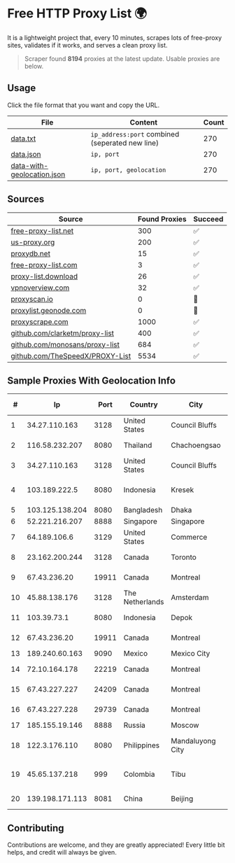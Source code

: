 
# Free HTTP Proxy List 🌍

It is a lightweight project that, every 10 minutes, scrapes lots of free-proxy sites, validates if it works, and serves a clean proxy list.


> Scraper found **8194** proxies at the latest update. Usable proxies are below.

## Usage

Click the file format that you want and copy the URL.


|File|Content|Count|
|----|-------|-----|
|[data.txt](https://raw.githubusercontent.com/themiralay/Proxy-List-World/master/data.txt)|`ip_address:port` combined (seperated new line)|270|
|[data.json](https://raw.githubusercontent.com/themiralay/Proxy-List-World/master/data.json)|`ip, port`|270|
|[data-with-geolocation.json](https://raw.githubusercontent.com/themiralay/Proxy-List-World/master/data-with-geolocation.json)|`ip, port, geolocation`|270|

## Sources

|Source|Found Proxies|Succeed|
|------|-------------|-------|
|[free-proxy-list.net](https://free-proxy-list.net)|300|✅|
|[us-proxy.org](https://www.us-proxy.org)|200|✅|
|[proxydb.net](http://proxydb.net)|15|✅|
|[free-proxy-list.com](https://free-proxy-list.com/?page=&port=&type%5B%5D=http&type%5B%5D=https&up_time=0&search=Search)|3|✅|
|[proxy-list.download](https://www.proxy-list.download/HTTP)|26|✅|
|[vpnoverview.com](https://vpnoverview.com/privacy/anonymous-browsing/free-proxy-servers)|32|✅|
|[proxyscan.io](https://www.proxyscan.io)|0|🚫|
|[proxylist.geonode.com](https://proxylist.geonode.com/api/proxy-list?limit=300&page=1&sort_by=lastChecked&sort_type=desc&protocols=http,https)|0|🚫|
|[proxyscrape.com](https://api.proxyscrape.com/v2/?request=displayproxies&protocol=http&timeout=10000&country=all&ssl=all&anonymity=all)|1000|✅|
|[github.com/clarketm/proxy-list](https://raw.githubusercontent.com/clarketm/proxy-list/master/proxy-list-raw.txt)|400|✅|
|[github.com/monosans/proxy-list](https://raw.githubusercontent.com/monosans/proxy-list/main/proxies/http.txt)|684|✅|
|[github.com/TheSpeedX/PROXY-List](https://raw.githubusercontent.com/TheSpeedX/PROXY-List/master/http.txt)|5534|✅|


## Sample Proxies With Geolocation Info

|#|Ip|Port|Country|City|Internet Service Provider|
|-|--|----|-------|----|-------------------------|
|1|34.27.110.163|3128|United States|Council Bluffs|Google LLC|
|2|116.58.232.207|8080|Thailand|Chachoengsao|CAT Telecom Public Company Limited|
|3|34.27.110.163|3128|United States|Council Bluffs|Google LLC|
|4|103.189.222.5|8080|Indonesia|Kresek|PT. WIKAPLUS GLOBAL NUSANTARA|
|5|103.125.138.204|8080|Bangladesh|Dhaka|Rupali Bank Limited|
|6|52.221.216.207|8888|Singapore|Singapore|Amazon.com, Inc.|
|7|64.189.106.6|3129|United States|Commerce|Apogee Telecom Inc.|
|8|23.162.200.244|3128|Canada|Toronto|GLOBALTELEHOST Corp.|
|9|67.43.236.20|19911|Canada|Montreal|GloboTech Communications|
|10|45.88.138.176|3128|The Netherlands|Amsterdam|Yaglom Labs Ltd|
|11|103.39.73.1|8080|Indonesia|Depok|PT Teknologi Gema Informasi|
|12|67.43.236.20|19911|Canada|Montreal|GloboTech Communications|
|13|189.240.60.163|9090|Mexico|Mexico City|Uninet S.A. de C.V.|
|14|72.10.164.178|22219|Canada|Montreal|GloboTech Communications|
|15|67.43.227.227|24209|Canada|Montreal|GloboTech Communications|
|16|67.43.227.228|29739|Canada|Montreal|GloboTech Communications|
|17|185.155.19.146|8888|Russia|Moscow|Lealta Ltd|
|18|122.3.176.110|8080|Philippines|Mandaluyong City|Philippine Long Distance Telephone Co.|
|19|45.65.137.218|999|Colombia|Tibu|Telecomunicaciones Del Catatumbo S.A.S|
|20|139.198.171.113|8081|China|Beijing|Yunify Technologies Inc|



## Contributing

Contributions are welcome, and they are greatly appreciated! Every
little bit helps, and credit will always be given.

